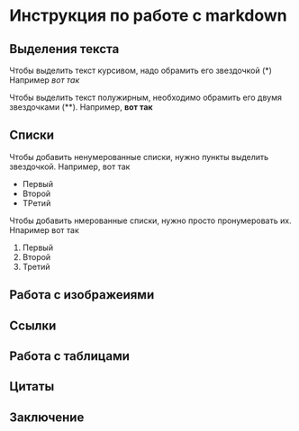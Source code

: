 # Инструкция по работе с markdown

## Выделения текста
Чтобы выделить текст курсивом, надо обрамить его звездочкой (*) Например *вот так*

Чтобы выделить текст полужирным, необходимо обрамить его двумя звездочками (**).  Например, **вот так**
## Списки
Чтобы добавить ненумерованные списки, нужно пункты выделить звездочкой. Например, вот так
* Первый
* Второй
* ТРетий

Чтобы добавить нмерованные списки, нужно просто пронумеровать их. Нпаример вот так
1.  Первый
2. Второй
3. Третий

## Работа с изображеиями

## Ссылки

## Работа с таблицами

## Цитаты

## Заключениe